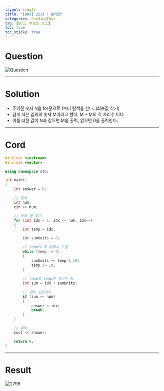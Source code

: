 ```yaml
---
layout: single
title: "[BOJ] 2231 : 분해합"
categories: CordingTest
tag: [BOJ, 부르트 포스]
toc: true
toc_sticky: true
---
```


# Question
![Question](https://user-images.githubusercontent.com/97664446/168413886-ab8db69b-35e4-4177-bd5b-465f57dc7980.PNG)

***

# Solution
- 주어진 숫자 N을 for문으로 1부터 탐색을 한다. (최솟값 찾기)
- 탐색 식은 임의의 숫자 M이라고 할때, M + M의 각 자리수 이다
- 이를 더한 값이 N과 같으면 M을 출력, 없으면 0을 출력한다.

***

# Cord
```c++
#include <iostream>
#include <vector>

using namespace std;

int main()
{
	int answer = 0;

	// 입력
	int num;
	cin >> num;

	// 분해 합 찾기
	for (int idx = 1; idx <= num; idx++)
	{
		int temp = idx;

		int sumUnits = 0;

		// temp의 각 자리수 도출
		while (temp != 0)
		{
			sumUnits += temp % 10;
			temp /= 10;
		}
		
		// temp와 temp의 자리수 합
		int sum = idx + sumUnits;

		// 합이 같은경우
		if (sum == num)
		{
			answer = idx;
			break;
		}
	}

	// 출력
	cout << answer;

	return 0;
}
```

***

# Result
![2798](https://user-images.githubusercontent.com/97664446/168413881-6e1c1491-14a4-414f-93b2-afa9f085a838.PNG)
